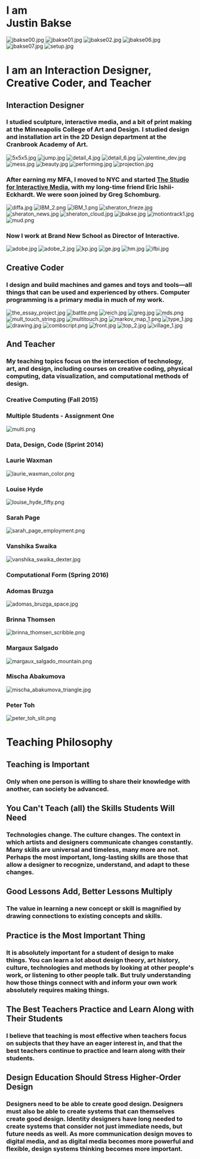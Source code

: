 <!-- [Revealer](http://justinbakse.com/revealer/https://raw.githubusercontent.com/jbakse/psam5600_demos/master/importing_data/lecture_importing.md) -->

<!-- In the presentation, we ask that you describe how your experiences – both in your practice and your teaching – build towards a vision and philosophy for design and design education that would guide your leadership, teaching, and scholarship/creative practice at the New School.  You should plan to speak for twenty minutes only, leaving forty minutes for Q & A. Alina Gregorian, cc'ed here, will be in touch with you in the next few days to schedule your talk.
-->
<link rel="stylesheet" type="text/css" href="philosophy.css">
<script src="../javascript/p5.min.js"></script>
<script src="background.js"></script>

<h1>I am <br/>Justin Bakse</h1>

![jbakse00.jpg](mcad/jbakse00.jpg)
![jbakse01.jpg](mcad/jbakse01.jpg)
![jbakse02.jpg](mcad/jbakse02.jpg)
![jbakse06.jpg](mcad/jbakse06.jpg)
![jbakse07.jpg](mcad/jbakse07.jpg)
![setup.jpg](mcad/setup.jpg)

<!-- 
Hi, I'm Justin Bakse.
That is me up there.
Well no, that _isn't_ me. That is a projection of a digital photograph of a black and white television screen. A television screen displaying a damaged video of the person I was 15 years ago. But it is me, more or less.
-
It is image documenting the performance and sculpture that was my senior thesis project at the Minneapolis College of Art and Design. For the performance I atempted to recite a poem from memory. The atempt was recorded onto vhs tape looped between two vcr's. These machines would play back and simultaniously record the performance over itself. Over the course of a few hours the recording degraded to static. The project was directly about how I had forgotten most of a silly poem that my mother said to me 100's of times when I was little. It was also about the mutability of memory and the difficulty of communication.
-
It is a little funny to me to talk about an undergradute project from so long ago, but in preparing for this talk I have been thinking of how the meaning of this project has changed for me.
-
In the years since I made that piece I have thought a lot about communication. This is a key concern both as a teacher and a practicing interaction designer.
-
It has changed because I have changed. I have been changed by time and experiences. In the years since I performed that piece I began to teach art and design, attended graduate school, started a design company, and made many more projects. In those years I also expereinced the death of my mother.
-
Those expereinces changed how I look at things, and how I interpret that piece. I beleive that, at least from my point of view, the peice itself has changed, even though the piece itself physically stopped existing shortly after the show. 
-->

# I am an Interaction Designer, Creative Coder, and Teacher

## Interaction Designer

### I studied sculpture, interactive media, and a bit of print making at the Minneapolis College of Art and Design. I studied design and installation art in the 2D Design department at the Cranbrook Academy of Art. <!-- [One A Day]((http://jbakse.netdone.com/)) -->

![5x5x5.jpg](mcad/5x5x5.jpg)
![jump.jpg](cranbrook/jump.jpg)
![detail_4.jpg](cranbrook/detail_4.jpg)
![detail_6.jpg](cranbrook/detail_6.jpg)
![valentine_dev.jpg](cranbrook/valentine_dev.jpg)
![mess.jpg](cranbrook/mess.jpg)
![beauty.jpg](cranbrook/beauty.jpg)
![performing.jpg](cranbrook/performing.jpg)
![projection.jpg](cranbrook/projection.jpg)


### After earning my MFA, I moved to NYC and started [The Studio for Interactive Media](http://tsfim.com), with my long-time friend Eric Ishii-Eckhardt. We were soon joined by Greg Schomburg. 

![diffa.jpg](tsfim/diffa.jpg)
![IBM_2.png](tsfim/IBM_2.png)
![IBM_1.png](tsfim/IBM_1.png)
![sheraton_frieze.jpg](tsfim/sheraton_frieze.jpg)
![sheraton_news.jpg](tsfim/sheraton_news.jpg)
![sheraton_cloud.jpg](tsfim/sheraton_cloud.jpg)
![jbakse.jpg](tsfim/jbakse.jpg)
![motiontrack1.jpg](tsfim/motiontrack1.jpg)
![mud.png](tsfim/mud.png)

### Now I work at Brand New School as Director of Interactive.

![adobe.jpg](bns/adobe.jpg)
![adobe_2.jpg](bns/adobe_2.jpg)
![kp.jpg](bns/kp.jpg)
![ge.jpg](bns/ge.jpg)
![hm.jpg](bns/hm.jpg)
![ifbi.jpg](bns/ifbi.jpg)


## Creative Coder

### I design and build machines and games and toys and tools—all things that can be used and experienced by others. Computer programming is a primary media in much of my work. 

![the_essay_project.jpg](creative_coder/the_essay_project.jpg)
![battle.png](creative_coder/battle.png)
![reich.jpg](creative_coder/reich.jpg)
![greg.jpg](creative_coder/greg.jpg)
![mds.png](creative_coder/mds.png)
![mult_touch_string.jpg](creative_coder/mult_touch_string.jpg)
![multitouch.jpg](creative_coder/multitouch.jpg)
![markov_map_1.png](creative_coder/markov_map_1.png)
![type_1.jpg](creative_coder/type_1.jpg)
![drawing.jpg](creative_coder/drawing.jpg)
![combscript.png](creative_coder/combscript.png)
![front.jpg](creative_coder/front.jpg)
![top_2.jpg](creative_coder/top_2.jpg)
![village_1.jpg](creative_coder/village_1.jpg)


## And Teacher

### My teaching topics focus on the intersection of technology, art, and design, including courses on creative coding, physical computing, data visualization, and computational methods of design.

### Creative Computing (Fall 2015)
### Multiple Students - Assignment One
![multi.png](student_slides/multi.png)

### Data, Design, Code (Sprint 2014)
### Laurie Waxman
![laurie_waxman_color.png](student_slides/laurie_waxman_color.png)
### Louise Hyde
![louise_hyde_fifty.png](student_slides/louise_hyde_fifty.png)
### Sarah Page
![sarah_page_employment.png](student_slides/sarah_page_employment.png)
### Vanshika Swaika
![vanshika_swaika_dexter.jpg](student_slides/vanshika_swaika_dexter.jpg)

### Computational Form (Spring 2016)
### Adomas Bruzga
![adomas_bruzga_space.jpg](student_slides/adomas_bruzga_space.jpg)
### Brinna Thomsen
![brinna_thomsen_scribble.png](student_slides/brinna_thomsen_scribble.png)
### Margaux Salgado
![margaux_salgado_mountain.png](student_slides/margaux_salgado_mountain.png)
### Mischa Abakumova
![mischa_abakumova_triangle.jpg](student_slides/mischa_abakumova_triangle.jpg)
### Peter Toh
![peter_toh_slit.png](student_slides/peter_toh_slit.png)


# Teaching Philosophy

## Teaching is Important
### Only when one person is willing to share their knowledge with another, can society be advanced.

## You Can't Teach (all) the Skills Students Will Need
### Technologies change. The culture changes. The context in which artists and designers communicate changes constantly. Many skills are universal and timeless, many more are not. Perhaps the most important, long-lasting skills are those that allow a designer to recognize, understand, and adapt to these changes.

## Good Lessons Add, Better Lessons Multiply
### The value in learning a new concept or skill is magnified by drawing connections to existing concepts and skills. 

<!-- My undergraduate education started with a foundation year: drawing, sculpture, photography, digital media, an introductory graphic design course, a survey of modern art. In these classes I learned the basics of each media (good), but also developed a context for deeper understanding of my future class (better). -->

## Practice is the Most Important Thing
### It is absolutely important for a student of design to make things. You can learn a lot about design theory, art history, culture, technologies and methods by looking at other people's work, or listening to other people talk. But truly understanding how those things connect with and inform your own work absolutely requires making things.

<!--  If you want be an artist, you have to make art. The more you make, the better you will become.  -->
<!-- "Making Art is what Makes an Artist" -->


## The Best Teachers Practice and Learn Along with Their Students
### I believe that teaching is most effective when teachers focus on subjects that they have an eager interest in, and that the best teachers continue to practice and learn along with their students.

## Design Education Should Stress Higher-Order Design
### Designers need to be able to create good design. Designers must also be able to create systems that can themselves create good design. Identity designers have long needed to create systems that consider not just immediate needs, but future needs as well. As more communication design moves to digital media, and as digital media becomes more powerful and flexible, design systems thinking becomes more important.
